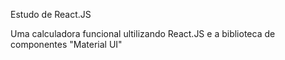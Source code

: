 Estudo de React.JS



Uma calculadora funcional ultilizando React.JS e a biblioteca de componentes "Material UI"
